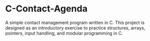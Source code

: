 # C-Contact-Agenda
A simple contact management program written in C. This project is designed as an introductory exercise to practice structures, arrays, pointers, input handling, and modular programming in C.
